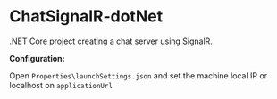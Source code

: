 # ChatSignalR-dotNet
 .NET Core project creating a chat server using SignalR.

**Configuration:**

Open `Properties\launchSettings.json` and set the machine local IP or localhost on `applicationUrl`


